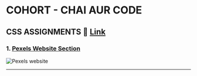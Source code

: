 # COHORT - CHAI AUR CODE

## CSS ASSIGNMENTS 🔗 [Link](https://abhisheksinghkirola.github.io/Cohort/css-assignments/)

### 1. [Pexels Website Section](https://abhisheksinghkirola.github.io/Cohort/css-assignments/pexels-section.html)
![Pexels website](https://github.com/user-attachments/assets/6a7d297f-569b-44de-aff3-f323f9691647)

---

